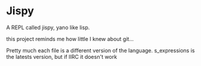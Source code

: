 Jispy
=====

A REPL called jispy, yano like lisp.

this project reminds me how little I knew about git...

Pretty much each file is a different version of the language. s_expressions is the latests version, but if IIRC it doesn't work
